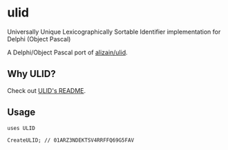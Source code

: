 # ulid
Universally Unique Lexicographically Sortable Identifier implementation for Delphi (Object Pascal)

A Delphi/Object Pascal port of [alizain/ulid](https://github.com/alizain/ulid).

## Why ULID?

Check out [ULID's README](https://github.com/alizain/ulid/blob/master/README.md).

## Usage

`uses ULID`

```Delphi
CreateULID; // 01ARZ3NDEKTSV4RRFFQ69G5FAV
```
